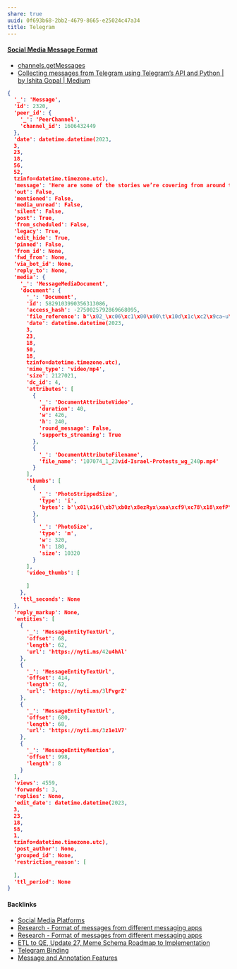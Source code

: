 ```yaml
---
share: true
uuid: 0f693b68-2bb2-4679-8665-e25024c47a34
title: Telegram
---
```

#### [Social Media Message Format](../ea6dd9c4-c148-4631-af5f-63ffe73fceb3)

* [channels.getMessages](https://core.telegram.org/method/channels.getMessages)
* [Collecting messages from Telegram using Telegram’s API and Python | by Ishita Gopal | Medium](https://medium.com/@ishitagopal/collecting-messages-from-telegram-using-telegrams-api-and-python-5d7e4a9286b2)


``` json
{
  '_': 'Message',
  'id': 2320,
  'peer_id': {
    '_': 'PeerChannel',
    'channel_id': 1606432449
  },
  'date': datetime.datetime(2023,
  3,
  23,
  18,
  56,
  52,
  tzinfo=datetime.timezone.utc),
  'message': 'Here are some of the stories we’re covering from around the world:\n\nIn Israel, Another Divisive Law on Another Day of Mass Protest\n\nIsrael’s Parliament passed legislation early Thursday that would make it more difficult to declare prime ministers incapacitated and remove them from office, a move that critics said was aimed at protecting the country’s leader, Benjamin Netanyahu, who is on trial for corruption.\n\n‘Give Me an Abrams!’ Ukrainian Tank Commanders Grow Impatient.\n\nUkraine’s military, equipped with Soviet-era tanks and relying on decades-old training, is holding its own against Russia’s attacks. But commanders long for Western weapons, and are growing impatient.\n\nLeader of Indian Party Opposing Modi Is Sentenced in Defamation Case\n\nRahul Gandhi, the leader of the main party opposing Prime Minister Narendra Modi of India, was convicted of defamation and sentenced to prison on Thursday, the latest blow to the beleaguered opposition party just a year before national elections.\n\n@nytimes',
  'out': False,
  'mentioned': False,
  'media_unread': False,
  'silent': False,
  'post': True,
  'from_scheduled': False,
  'legacy': True,
  'edit_hide': True,
  'pinned': False,
  'from_id': None,
  'fwd_from': None,
  'via_bot_id': None,
  'reply_to': None,
  'media': {
    '_': 'MessageMediaDocument',
    'document': {
      '_': 'Document',
      'id': 5829103990356313086,
      'access_hash': -2750025792869668095,
      'file_reference': b"\x02_\xc06\xc1\x00\x00\t\x10d\x1c\xc2\x9ca~u\xaaS\xdcqA'Z\x06}r \x9a\xb0",
      'date': datetime.datetime(2023,
      3,
      23,
      18,
      50,
      18,
      tzinfo=datetime.timezone.utc),
      'mime_type': 'video/mp4',
      'size': 2127021,
      'dc_id': 4,
      'attributes': [
        {
          '_': 'DocumentAttributeVideo',
          'duration': 40,
          'w': 426,
          'h': 240,
          'round_message': False,
          'supports_streaming': True
        },
        {
          '_': 'DocumentAttributeFilename',
          'file_name': '107074_1_23vid-Israel-Protests_wg_240p.mp4'
        }
      ],
      'thumbs': [
        {
          '_': 'PhotoStrippedSize',
          'type': 'i',
          'bytes': b'\x01\x16(\xb7\xb0z\x8ezRyx\xaa\xcf9\xc78\x18\xefP\xa5\xcc\xa8q$\x99\x1dA4\xc0\xd0\xf2\xcf\xa5\x1e]V]G\xb1\x03?J\x93\xfbB#\x8c\xe6\x90\x120T\x19c\x81EQ\x9a\xed\x1d\xc9\x07\xaf\xf8QL\nSM\xe6\x11\xc6\x00\xf7\xa3;\xd5A\xfe\x11\x8a(\xa4\x02\x1eq\x8e\xa7\xbd#\x0cw\xa2\x8a\x00h\xc6N\x7fJ(\xa2\x80?'
        },
        {
          '_': 'PhotoSize',
          'type': 'm',
          'w': 320,
          'h': 180,
          'size': 10320
        }
      ],
      'video_thumbs': [
        
      ]
    },
    'ttl_seconds': None
  },
  'reply_markup': None,
  'entities': [
    {
      '_': 'MessageEntityTextUrl',
      'offset': 68,
      'length': 62,
      'url': 'https://nyti.ms/42u4hAl'
    },
    {
      '_': 'MessageEntityTextUrl',
      'offset': 414,
      'length': 62,
      'url': 'https://nyti.ms/3lFvgrZ'
    },
    {
      '_': 'MessageEntityTextUrl',
      'offset': 680,
      'length': 68,
      'url': 'https://nyti.ms/3z1e1V7'
    },
    {
      '_': 'MessageEntityMention',
      'offset': 998,
      'length': 8
    }
  ],
  'views': 4559,
  'forwards': 3,
  'replies': None,
  'edit_date': datetime.datetime(2023,
  3,
  23,
  18,
  58,
  1,
  tzinfo=datetime.timezone.utc),
  'post_author': None,
  'grouped_id': None,
  'restriction_reason': [
    
  ],
  'ttl_period': None
}
```

#### Backlinks

* [Social Media Platforms](/5e30f762-9b65-479a-9d72-e84a5d9e12da)
* [Research - Format of messages from different messaging apps](/6af8ae27-bf2e-4228-aaba-d28f82f4e329)
* [Research - Format of messages from different messaging apps](/6af8ae27-bf2e-4228-aaba-d28f82f4e329)
* [ETL to QE, Update 27, Meme Schema Roadmap to Implementation](/f0940244-8feb-4c30-99b6-d64f155c0d10)
* [Telegram Binding](/ec8c9244-b8d5-43ec-9432-cad045c075e5)
* [Message and Annotation Features](/6552b8a8-8811-4f7d-b9ea-79973bb7babd)